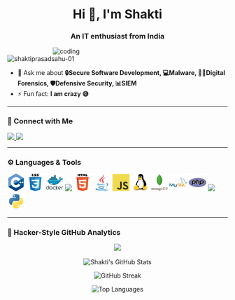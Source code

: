 <h1 align="center">Hi 👋, I'm Shakti</h1>
<h3 align="center">An IT enthusiast from India</h3>

<img align="right" alt="coding" width="400" src="https://c.tenor.com/rePDfDWO3XoAAAAd/hacking.gif">

<p align="left">
  <img src="https://komarev.com/ghpvc/?username=shaktiprasadsahu-01&label=Profile%20views&color=0e75b6&style=flat" alt="shaktiprasadsahu-01" />
</p>

- 💬 Ask me about **🔒Secure Software Development, 💻Malware, 🕵️‍♂️Digital Forensics, 🛡️Defensive Security, 📊SIEM**
- ⚡ Fun fact: **I am crazy 😅**

---

### 🔗 Connect with Me

<p align="left">
  <a href="mailto:your_email@example.com">
    <img src="https://img.shields.io/badge/-Email-%23333?style=for-the-badge&logo=gmail&logoColor=white" />
  </a>
  <a href="https://linkedin.com/in/yourlinkedin" target="blank">
    <img src="https://img.shields.io/badge/-LinkedIn-blue?style=for-the-badge&logo=linkedin&logoColor=white" />
  </a>
</p>

---

### ⚙️ Languages & Tools

<p align="left">
  <a href="#"><img src="https://raw.githubusercontent.com/devicons/devicon/master/icons/cplusplus/cplusplus-original.svg" width="40"/></a>
  <a href="#"><img src="https://raw.githubusercontent.com/devicons/devicon/master/icons/css3/css3-original-wordmark.svg" width="40"/></a>
  <a href="#"><img src="https://raw.githubusercontent.com/devicons/devicon/master/icons/docker/docker-original-wordmark.svg" width="40"/></a>
  <a href="#"><img src="https://www.vectorlogo.zone/logos/git-scm/git-scm-icon.svg" width="40"/></a>
  <a href="#"><img src="https://raw.githubusercontent.com/devicons/devicon/master/icons/html5/html5-original-wordmark.svg" width="40"/></a>
  <a href="#"><img src="https://raw.githubusercontent.com/devicons/devicon/master/icons/java/java-original.svg" width="40"/></a>
  <a href="#"><img src="https://raw.githubusercontent.com/devicons/devicon/master/icons/javascript/javascript-original.svg" width="40"/></a>
  <a href="#"><img src="https://raw.githubusercontent.com/devicons/devicon/master/icons/linux/linux-original.svg" width="40"/></a>
  <a href="#"><img src="https://raw.githubusercontent.com/devicons/devicon/master/icons/mongodb/mongodb-original-wordmark.svg" width="40"/></a>
  <a href="#"><img src="https://raw.githubusercontent.com/devicons/devicon/master/icons/mysql/mysql-original-wordmark.svg" width="40"/></a>
  <a href="#"><img src="https://raw.githubusercontent.com/devicons/devicon/master/icons/php/php-original.svg" width="40"/></a>
  <a href="#"><img src="https://www.vectorlogo.zone/logos/getpostman/getpostman-icon.svg" width="40"/></a>
  <a href="#"><img src="https://raw.githubusercontent.com/devicons/devicon/master/icons/python/python-original.svg" width="40"/></a>
</p>

---

### 🧠 Hacker-Style GitHub Analytics

<p align="center">
  <img src="https://github-profile-trophy.vercel.app/?username=shaktiprasadsahu-01&theme=algolia&no-frame=true&row=1&margin-w=15&title=Commit,Stars,Followers,PullRequest,Issues,Repositories" />
</p>

<p align="center">
  <img src="https://github-readme-stats.vercel.app/api?username=shaktiprasadsahu-01&show_icons=true&count_private=true&theme=radical&hide_border=true&bg_color=00000000" alt="Shakti's GitHub Stats"/>
</p>

<p align="center">
  <img src="https://github-readme-streak-stats.herokuapp.com?user=shaktiprasadsahu-01&theme=tokyonight&hide_border=true&background=00000000" alt="GitHub Streak"/>
</p>

<p align="center">
  <img src="https://github-readme-stats.vercel.app/api/top-langs/?username=shaktiprasadsahu-01&layout=compact&theme=tokyonight&hide_border=true&bg_color=00000000" alt="Top Languages"/>
</p>
